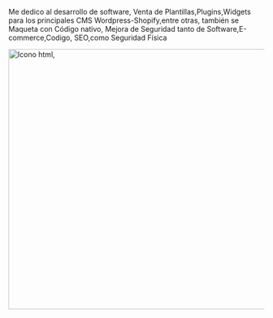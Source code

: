 
Me dedico al desarrollo de software, Venta de Plantillas,Plugins,Widgets para los principales CMS Wordpress-Shopify,entre otras, también se Maqueta con Código nativo, Mejora de Seguridad tanto de Software,E-commerce,Codigo, SEO,como Seguridad Física

<img id="image" style="width:512px;height:512px;" data-size="512" class="img-responsive" src="https://cdn.icon-icons.com/icons2/512/PNG/512/html5-01_icon-icons.com_50875.png" alt="Icono html,">
